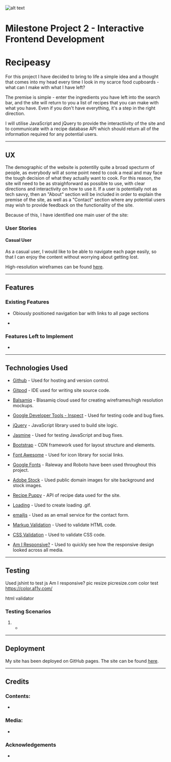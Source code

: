 ![alt text]()

# Milestone Project 2 - Interactive Frontend Development

# Recipeasy

For this project I have decided to bring to life a simple idea and a thought that comes into my head every time I look in my scarce food cupboards - 
what can I make with what I have left?

The premise is simple - enter the ingredients you have left into the search bar, and the site will return to you a list of recipes that you can make with what you have.
Even if you don't have everything, it's a step in the right direction.

I will utilise JavaScript and jQuery to provide the interactiivity of the site and to communicate with a recipe database API which should return all of the information
required for any potential users.

***

## UX

The demographic of the website is potentilly quite a broad specturm of people, as everybody will at some point need to cook a meal and may face the tough decision of what they
actually want to cook. For this reason, the site will need to be as straighforward as possible to use, with clear directions and interactivity on how to use it. If a user is potentially
not as tech savvy, then an "About" section will be included in order to explain the premise of the site, as well as a "Contact" section where any potential users may wish to provide feedback
on the functionality of the site.

Because of this, I have identified one main user of the site:

### User Stories

#### Casual User

As a casual user, I would like to be able to navigate each page easily, so that I can enjoy the content without worrying about getting lost.

High-resolution wireframes can be found [here](./assets/mockups/recipeasy-mockup.pdf).

***

## Features

### Existing Features

* Obiously positioned navigation bar with links to all page sections

* 

### Features Left to Implement

* 

***

## Technologies Used

* [Github](https://www.github.com/) - Used for hosting and version control.

* [Gitpod](https://www.gitpod.io/) - IDE used for writing site source code.

* [Balsamiq](https://www.balsamiq.com) - Blasamiq cloud used for creating wireframes/high resolution mockups.

* [Google Developer Tools - Inspect](https://www.google.com/chrome/) - Used for testing code and bug fixes.

* [jQuery](https://jquery.com/) - JavaScript library used to build site logic.

* [Jasmine](https://jasmine.github.io/) - Used for testing JavaScript and bug fixes.

* [Bootstrap](https://getbootstrap.com/) - CDN framework used for layout structure and elements.

* [Font Awesome](https://fontawesome.com/) - Used for icon library for social links.

* [Google Fonts](https://fonts.google.com/) - Raleway and Roboto have been used throughout this project.

* [Adobe Stock](https://www.stock.adobe.com/) - Used public domain images for site background and stock images.

* [Recipe Puppy](https://rapidapi.com/brianiswu/api/recipe-puppy) - API of recipe data used for the site.

* [Loading](https://loading.io/) - Used to create loading .gif.

* [emailjs](https://www.emailjs.com/) - Used as an email service for the contact form.

* [Markup Validation](https://validator.w3.org/) - Used to validate HTML code.

* [CSS Validation](https://jigsaw.w3.org/css-validator/) - Used to validate CSS code.

* [Am I Responsive?](http://ami.responsivedesign.is/) - Used to quickly see how the responsive design looked across all media.

***

## Testing

Used jshint to test js
Am I responsive?
pic resize picresize.com
color test https://color.a11y.com/

html validator

### Testing Scenarios

1. 
    * 

***

## Deployment

My site has been deployed on GitHub pages. The site can be found [here]().

***

## Credits

### Contents:

* 

### Media:

* 

### Acknowledgements

* 